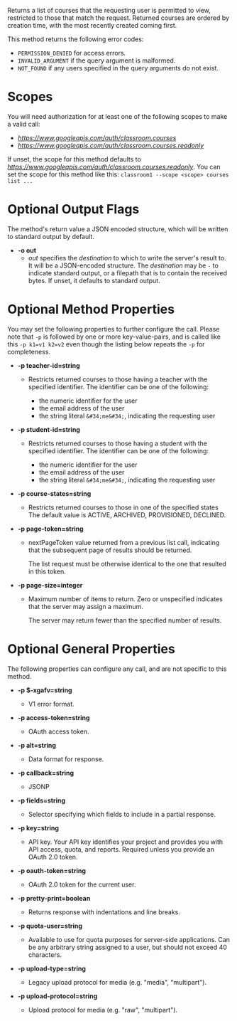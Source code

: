 Returns a list of courses that the requesting user is permitted to view,
restricted to those that match the request. Returned courses are ordered by
creation time, with the most recently created coming first.

This method returns the following error codes:

* `PERMISSION_DENIED` for access errors.
* `INVALID_ARGUMENT` if the query argument is malformed.
* `NOT_FOUND` if any users specified in the query arguments do not exist.
# Scopes

You will need authorization for at least one of the following scopes to make a valid call:

* *https://www.googleapis.com/auth/classroom.courses*
* *https://www.googleapis.com/auth/classroom.courses.readonly*

If unset, the scope for this method defaults to *https://www.googleapis.com/auth/classroom.courses.readonly*.
You can set the scope for this method like this: `classroom1 --scope <scope> courses list ...`

# Optional Output Flags

The method's return value a JSON encoded structure, which will be written to standard output by default.

* **-o out**
    - *out* specifies the *destination* to which to write the server's result to.
      It will be a JSON-encoded structure.
      The *destination* may be `-` to indicate standard output, or a filepath that is to contain the received bytes.
      If unset, it defaults to standard output.
# Optional Method Properties

You may set the following properties to further configure the call. Please note that `-p` is followed by one 
or more key-value-pairs, and is called like this `-p k1=v1 k2=v2` even though the listing below repeats the
`-p` for completeness.

* **-p teacher-id=string**
    - Restricts returned courses to those having a teacher with the specified
        identifier. The identifier can be one of the following:
        
        * the numeric identifier for the user
        * the email address of the user
        * the string literal `&#34;me&#34;`, indicating the requesting user

* **-p student-id=string**
    - Restricts returned courses to those having a student with the specified
        identifier. The identifier can be one of the following:
        
        * the numeric identifier for the user
        * the email address of the user
        * the string literal `&#34;me&#34;`, indicating the requesting user

* **-p course-states=string**
    - Restricts returned courses to those in one of the specified states
        The default value is ACTIVE, ARCHIVED, PROVISIONED, DECLINED.

* **-p page-token=string**
    - nextPageToken
        value returned from a previous
        list call,
        indicating that the subsequent page of results should be returned.
        
        The list request must be
        otherwise identical to the one that resulted in this token.

* **-p page-size=integer**
    - Maximum number of items to return. Zero or unspecified indicates that the
        server may assign a maximum.
        
        The server may return fewer than the specified number of results.

# Optional General Properties

The following properties can configure any call, and are not specific to this method.

* **-p $-xgafv=string**
    - V1 error format.

* **-p access-token=string**
    - OAuth access token.

* **-p alt=string**
    - Data format for response.

* **-p callback=string**
    - JSONP

* **-p fields=string**
    - Selector specifying which fields to include in a partial response.

* **-p key=string**
    - API key. Your API key identifies your project and provides you with API access, quota, and reports. Required unless you provide an OAuth 2.0 token.

* **-p oauth-token=string**
    - OAuth 2.0 token for the current user.

* **-p pretty-print=boolean**
    - Returns response with indentations and line breaks.

* **-p quota-user=string**
    - Available to use for quota purposes for server-side applications. Can be any arbitrary string assigned to a user, but should not exceed 40 characters.

* **-p upload-type=string**
    - Legacy upload protocol for media (e.g. &#34;media&#34;, &#34;multipart&#34;).

* **-p upload-protocol=string**
    - Upload protocol for media (e.g. &#34;raw&#34;, &#34;multipart&#34;).
